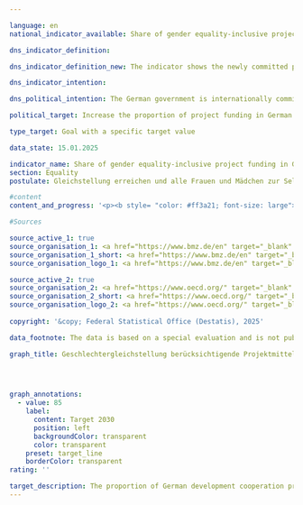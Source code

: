 ```yaml
---

language: en        
national_indicator_available: Share of gender equality-inclusive project funding in German development cooperation        

dns_indicator_definition:         

dns_indicator_definition_new: The indicator shows the newly committed project funds for German development cooperation projects that take gender equality into account (in per cent).        

dns_indicator_intention:         

dns_political_intention: The German government is internationally committed to gender equality and works with various partners to achieve this. Equal rights, equal duties, equal opportunities and equal power for women and men are explicit goals of German development policy. In addition to projects whose main objective is gender equality, it is also important to promote large-scale projects, for example for transport infrastructure, social security, health, education, <abbr title="and so on (et cetera)" tabindex="0">etc.</abbr>, which integrate gender equality aspects as a secondary objective and thus reach the entire population.        

political_target: Increase the proportion of project funding in German development cooperation that takes gender equality into account to at least 85&nbsp;per cent by 2030        

type_target: Goal with a specific target value        

data_state: 15.01.2025        

indicator_name: Share of gender equality-inclusive project funding in German development cooperation        
section: Equality        
postulate: Gleichstellung erreichen und alle Frauen und Mädchen zur Selbstbestimmung befähigen        

#content         
content_and_progress: '<p><b style= "color: #ff3a21; font-size: large">5.1.g Anteil der Geschlechtergleichstellung berücksichtigenden Projektmittel in der deutschen Entwicklungszusammenarbeit</b><br><br>Promoting gender equality is a component of German development cooperation (DC), implemented through the allocation of project funds geared toward this goal. The proportion of funds allocated to promoting gender equality in German development cooperation projects is an indicator of the implementation of national and international commitments on gender equality.<br><br>Since 1997, the <abbr title="Organisation for Economic Co-operation and Development" tabindex="0">OECD</abbr>-DAC (Development Assistance Committee of the Organisation for Economic Co-operation and Development) Gender Equality Indicator (GG indicator) has been mandatory to ensure that gender aspects are taken into account in international development cooperation. The GG indicator distinguishes between projects with the GG1&nbsp;and GG2&nbsp;indicators. GG2&nbsp;projects pursue gender equality as their primary objective, with the promotion of gender equality and the fight against gender-based discrimination being key project goals. Projects with the GG1&nbsp;indicator consider gender aspects as an important, but secondary, objective. To ensure that gender equality is also relevant in GG1&nbsp;projects, the <abbr title="Organisation for Economic Co-operation and Development" tabindex="0">OECD</abbr> requires a gender analysis and the presence of at least one relevant output indicator when assigning the GG1&nbsp;designation.<br><br>Both GG1&nbsp;and GG2&nbsp;projects are included in the indicator. While GG2&nbsp;projects have a stronger focus on gender equality, GG1&nbsp;projects often demonstrate greater broader impact. GG1&nbsp;projects include many large-scale projects, for example, in the areas of transport infrastructure, social protection, health, and education, in which gender equality aspects are integrated as a secondary objective to reach the entire population.<br><br>Between 2019&nbsp;and 2022, the share of newly committed German development cooperation project funds that took gender equality into account was between 40% and 50%. In 2023, this share increased significantly, most recently reaching 73.2%.</p>'                

#Sources        

source_active_1: true
source_organisation_1: <a href="https://www.bmz.de/en" target="_blank" onclick="return confirm_alert('the Federal Ministry for Economic Cooperation and Development', 'En')">Federal Ministry for Economic Cooperation and Development</a>
source_organisation_1_short: <a href="https://www.bmz.de/en" target="_blank" onclick="return confirm_alert('the Federal Ministry for Economic Cooperation and Development', 'En')">Federal Ministry for Economic Cooperation and Development</a>
source_organisation_logo_1: <a href="https://www.bmz.de/en" target="_blank" onclick="return confirm_alert('the Federal Ministry for Economic Cooperation and Development', 'En')"><img src="https://dnsTestEnvironment.github.io/dns-indicators/public/OrgImgEn/bmz.png" alt="Federal Ministry for Economic Cooperation and Development" title=" Click here to visit the homepage of the organizationFederal Ministry for Economic Cooperation and Development" style="height:60px; width:148px; border:transparent"/></a>

source_active_2: true
source_organisation_2: <a href="https://www.oecd.org/" target="_blank" onclick="return confirm_alert('the Organisation for Economic Co-operation and Development', 'En')">Organisation for Economic Co-operation and Development</a>
source_organisation_2_short: <a href="https://www.oecd.org/" target="_blank" onclick="return confirm_alert('the Organisation for Economic Co-operation and Development', 'En')">Organisation for Economic Co-operation and Development</a>
source_organisation_logo_2: <a href="https://www.oecd.org/" target="_blank" onclick="return confirm_alert('the Organisation for Economic Co-operation and Development', 'En')"><img src="https://dnsTestEnvironment.github.io/dns-indicators/public/OrgImgEn/oecd.png" alt="Organisation for Economic Co-operation and Development" title=" Click here to visit the homepage of the organizationOrganisation for Economic Co-operation and Development" style="height:60px; width:148px; border:transparent"/></a>
        
copyright: '&copy; Federal Statistical Office (Destatis), 2025'        

data_footnote: The data is based on a special evaluation and is not publicly available.        

graph_title: Geschlechtergleichstellung berücksichtigende Projektmittel in der deutschen Entwicklungszusammenarbeit        

        


graph_annotations:
  - value: 85
    label:
      content: Target 2030
      position: left
      backgroundColor: transparent
      color: transparent
    preset: target_line
    borderColor: transparent                        
rating: ''        

target_description: The proportion of German development cooperation project funding dedicated to gender equality should be increased to at least 85&nbsp;per cent by 2030&nbsp;(based on newly committed project funding).<br><br><br>No assessment possible. Too few data points.        
---
```


